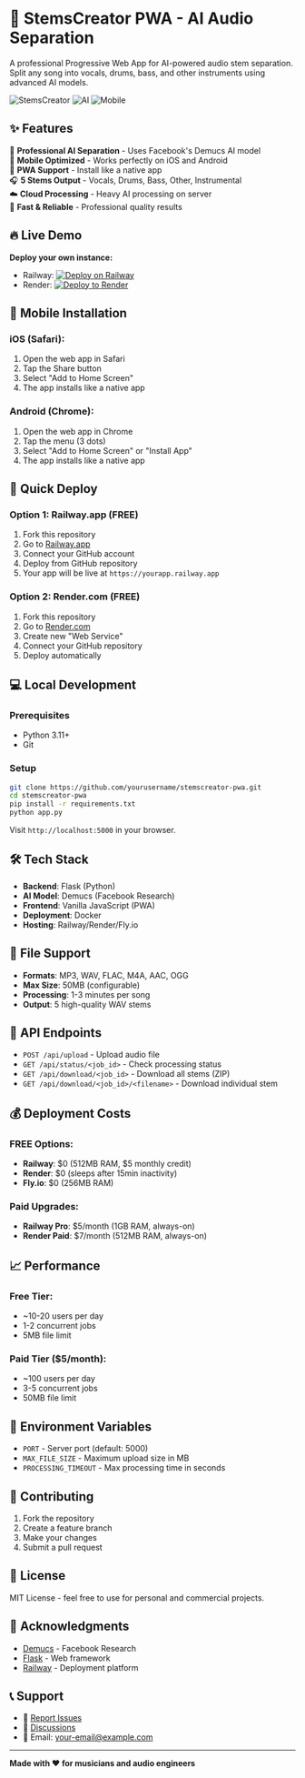 # 🎵 StemsCreator PWA - AI Audio Separation

A professional Progressive Web App for AI-powered audio stem separation. Split any song into vocals, drums, bass, and other instruments using advanced AI models.

![StemsCreator](https://img.shields.io/badge/StemsCreator-PWA-blue)
![AI](https://img.shields.io/badge/AI-Demucs-green)
![Mobile](https://img.shields.io/badge/Mobile-Ready-orange)

## ✨ Features

🎵 **Professional AI Separation** - Uses Facebook's Demucs AI model  
📱 **Mobile Optimized** - Works perfectly on iOS and Android  
💾 **PWA Support** - Install like a native app  
🎧 **5 Stems Output** - Vocals, Drums, Bass, Other, Instrumental  
☁️ **Cloud Processing** - Heavy AI processing on server  
🚀 **Fast & Reliable** - Professional quality results  

## 🔥 Live Demo

**Deploy your own instance:**
- Railway: [![Deploy on Railway](https://railway.app/button.svg)](https://railway.app/new/template?template=https://github.com/yourusername/stemscreator-pwa)
- Render: [![Deploy to Render](https://render.com/images/deploy-to-render-button.svg)](https://render.com/deploy)

## 📱 Mobile Installation

### iOS (Safari):
1. Open the web app in Safari
2. Tap the Share button
3. Select "Add to Home Screen"
4. The app installs like a native app

### Android (Chrome):
1. Open the web app in Chrome
2. Tap the menu (3 dots)
3. Select "Add to Home Screen" or "Install App"
4. The app installs like a native app

## 🚀 Quick Deploy

### Option 1: Railway.app (FREE)
1. Fork this repository
2. Go to [Railway.app](https://railway.app)
3. Connect your GitHub account
4. Deploy from GitHub repository
5. Your app will be live at `https://yourapp.railway.app`

### Option 2: Render.com (FREE)
1. Fork this repository
2. Go to [Render.com](https://render.com)
3. Create new "Web Service"
4. Connect your GitHub repository
5. Deploy automatically

## 💻 Local Development

### Prerequisites
- Python 3.11+
- Git

### Setup
```bash
git clone https://github.com/yourusername/stemscreator-pwa.git
cd stemscreator-pwa
pip install -r requirements.txt
python app.py
```

Visit `http://localhost:5000` in your browser.

## 🛠️ Tech Stack

- **Backend**: Flask (Python)
- **AI Model**: Demucs (Facebook Research)
- **Frontend**: Vanilla JavaScript (PWA)
- **Deployment**: Docker
- **Hosting**: Railway/Render/Fly.io

## 📁 File Support

- **Formats**: MP3, WAV, FLAC, M4A, AAC, OGG
- **Max Size**: 50MB (configurable)
- **Processing**: 1-3 minutes per song
- **Output**: 5 high-quality WAV stems

## 🎯 API Endpoints

- `POST /api/upload` - Upload audio file
- `GET /api/status/<job_id>` - Check processing status
- `GET /api/download/<job_id>` - Download all stems (ZIP)
- `GET /api/download/<job_id>/<filename>` - Download individual stem

## 💰 Deployment Costs

### FREE Options:
- **Railway**: $0 (512MB RAM, $5 monthly credit)
- **Render**: $0 (sleeps after 15min inactivity)
- **Fly.io**: $0 (256MB RAM)

### Paid Upgrades:
- **Railway Pro**: $5/month (1GB RAM, always-on)
- **Render Paid**: $7/month (512MB RAM, always-on)

## 📈 Performance

### Free Tier:
- ~10-20 users per day
- 1-2 concurrent jobs
- 5MB file limit

### Paid Tier ($5/month):
- ~100 users per day
- 3-5 concurrent jobs
- 50MB file limit

## 🔧 Environment Variables

- `PORT` - Server port (default: 5000)
- `MAX_FILE_SIZE` - Maximum upload size in MB
- `PROCESSING_TIMEOUT` - Max processing time in seconds

## 🤝 Contributing

1. Fork the repository
2. Create a feature branch
3. Make your changes
4. Submit a pull request

## 📄 License

MIT License - feel free to use for personal and commercial projects.

## 🙏 Acknowledgments

- [Demucs](https://github.com/facebookresearch/demucs) - Facebook Research
- [Flask](https://flask.palletsprojects.com/) - Web framework
- [Railway](https://railway.app) - Deployment platform

## 📞 Support

- 🐛 [Report Issues](https://github.com/yourusername/stemscreator-pwa/issues)
- 💬 [Discussions](https://github.com/yourusername/stemscreator-pwa/discussions)
- 📧 Email: your-email@example.com

---

**Made with ❤️ for musicians and audio engineers**

